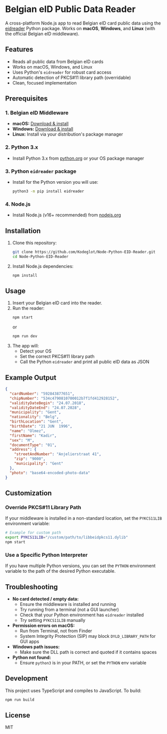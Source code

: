 # Belgian eID Public Data Reader

A cross-platform Node.js app to read Belgian eID card public data using the [eidreader](https://github.com/lino-framework/eidreader) Python package. Works on **macOS**, **Windows**, and **Linux** (with the official Belgian eID middleware).

## Features
- Reads all public data from Belgian eID cards
- Works on macOS, Windows, and Linux
- Uses Python's `eidreader` for robust card access
- Automatic detection of PKCS#11 library path (overridable)
- Clean, focused implementation

## Prerequisites

### 1. Belgian eID Middleware
- **macOS:** [Download & install](https://eid.belgium.be/en)
- **Windows:** [Download & install](https://eid.belgium.be/en)
- **Linux:** Install via your distribution's package manager

### 2. Python 3.x
- Install Python 3.x from [python.org](https://www.python.org/downloads/) or your OS package manager

### 3. Python `eidreader` package
- Install for the Python version you will use:
  ```bash
  python3 -m pip install eidreader
  ```

### 4. Node.js
- Install Node.js (v16+ recommended) from [nodejs.org](https://nodejs.org/)

## Installation

1. Clone this repository:
   ```bash
   git clone https://github.com/Kodeglot/Node-Python-EID-Reader.git
   cd Node-Python-EID-Reader
   ```
2. Install Node.js dependencies:
   ```bash
   npm install
   ```

## Usage

1. Insert your Belgian eID card into the reader.
2. Run the reader:
   ```bash
   npm start
   ```
   or
   ```bash
   npm run dev
   ```
3. The app will:
   - Detect your OS
   - Set the correct PKCS#11 library path
   - Call the Python `eidreader` and print all public eID data as JSON

## Example Output

```json
{
  "cardNumber": "592843877651",
  "chipNumber": "534c4790810700012b7f1fd412928152",
  "validityDateBegin": "24.07.2018",
  "validityDateEnd": "24.07.2028",
  "municipality": "Gent",
  "nationality": "Belg",
  "birthLocation": "Gent",
  "birthDate": "21 JUN  1996",
  "name": "Olmez",
  "firstName": "Kadir",
  "sex": "M",
  "documentType": "01",
  "address": {
    "streetAndNumber": "Anjelierstraat 41",
    "zip": "9000",
    "municipality": "Gent"
  },
  "photo": "base64-encoded-photo-data"
}
```

## Customization

### Override PKCS#11 Library Path
If your middleware is installed in a non-standard location, set the `PYKCS11LIB` environment variable:

```bash
# Example for custom path
export PYKCS11LIB="/custom/path/to/libbeidpkcs11.dylib"
npm start
```

### Use a Specific Python Interpreter
If you have multiple Python versions, you can set the `PYTHON` environment variable to the path of the desired Python executable.

## Troubleshooting

- **No card detected / empty data:**
  - Ensure the middleware is installed and running
  - Try running from a terminal (not a GUI launcher)
  - Check that your Python environment has `eidreader` installed
  - Try setting `PYKCS11LIB` manually
- **Permission errors on macOS:**
  - Run from Terminal, not from Finder
  - System Integrity Protection (SIP) may block `DYLD_LIBRARY_PATH` for GUI apps
- **Windows path issues:**
  - Make sure the DLL path is correct and quoted if it contains spaces
- **Python not found:**
  - Ensure `python3` is in your PATH, or set the `PYTHON` env variable

## Development

This project uses TypeScript and compiles to JavaScript. To build:

```bash
npm run build
```

## License

MIT 
